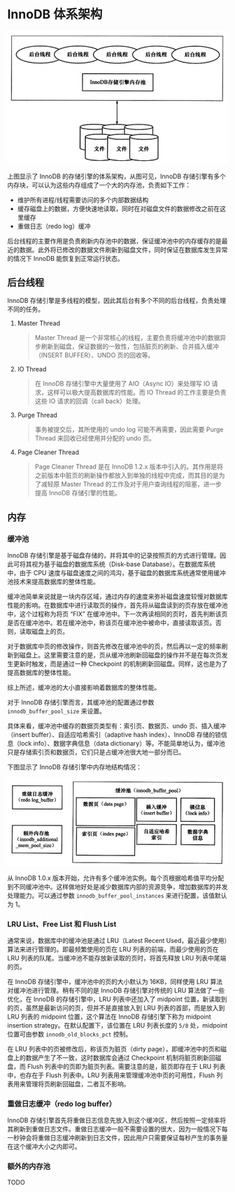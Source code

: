 <!--
 * @Github       : https://github.com/superzhc/BigData-A-Question
 * @Author       : SUPERZHC
 * @CreateDate   : 2020-05-08 10:12:30
 * @LastEditTime : 2020-12-17 17:39:54
 * @Copyright 2020 SUPERZHC
-->
# InnoDB 体系架构

![image-20200331002758397](../images/image-20200331002758397.png)

上图显示了 InnoDB 的存储引擎的体系架构，从图可见，InnoDB 存储引擎有多个内存块，可以认为这些内存组成了一个大的内存池，负责如下工作：
- 维护所有进程/线程需要访问的多个内部数据结构
- 缓存磁盘上的数据，方便快速地读取，同时在对磁盘文件的数据修改之前在这里缓存
- 重做日志（redo log）缓冲

后台线程的主要作用是负责刷新内存池中的数据，保证缓冲池中的内存缓存的是最近的数据。此外将已修改的数据文件刷新到磁盘文件，同时保证在数据库发生异常的情况下 InnoDB 能恢复到正常运行状态。

## 后台线程

InnoDB 存储引擎是多线程的模型，因此其后台有多个不同的后台线程，负责处理不同的任务。

1. Master Thread
   
   > Master Thread 是一个非常核心的线程，主要负责将缓冲池中的数据异步刷新到磁盘，保证数据的一致性，包括脏页的刷新、合并插入缓冲（INSERT BUFFER）、UNDO 页的回收等。
2. IO Thread
   
   > 在 InnoDB 存储引擎中大量使用了 AIO（Async IO）来处理写 IO 请求，这样可以极大提高数据库的性能。而 IO Thread 的工作主要是负责这些 IO 请求的回调（call back）处理。
3. Purge Thread
   
   > 事务被提交后，其所使用的 undo log 可能不再需要，因此需要 Purge Thread 来回收已经使用并分配的 undo 页。
4. Page Cleaner Thread
   
   > Page Cleaner Thread 是在 InnoDB 1.2.x 版本中引入的。其作用是将之前版本中脏页的刷新操作都放入到单独的线程中完成，而其目的是为了减轻原 Master Thread 的工作及对于用户查询线程的阻塞，进一步提高 InnoDB 存储引擎的性能。

## 内存

### 缓冲池

InnoDB 存储引擎是基于磁盘存储的，并将其中的记录按照页的方式进行管理。因此可将其视为基于磁盘的数据库系统（Disk-base Database）。在数据库系统中，由于 CPU 速度与磁盘速度之间的鸿沟，基于磁盘的数据库系统通常使用缓冲池技术来提高数据库的整体性能。

缓冲池简单来说就是一块内存区域，通过内存的速度来弥补磁盘速度较慢对数据库性能的影响。在数据库中进行读取页的操作，首先将从磁盘读到的页存放在缓冲池中，这个过程称为将页 “FIX” 在缓冲池中。下一次再读相同的页时，首先判断该页是否在缓冲池中。若在缓冲池中，称该页在缓冲池中被命中，直接读取该页。否则，读取磁盘上的页。

对于数据库中页的修改操作，则首先修改在缓冲池中的页，然后再以一定的频率刷新到磁盘上。这里需要注意的是，页从缓冲池刷新回磁盘的操作并不是在每次页发生更新时触发，而是通过一种 Checkpoint 的机制刷新回磁盘。同样，这也是为了提高数据库的整体性能。

综上所述，缓冲池的大小直接影响着数据库的整体性能。

对于 InnoDB 存储引擎而言，其缓冲池的配置通过参数 `innodb_buffer_pool_size` 来设置。

具体来看，缓冲池中缓存的数据页类型有：索引页、数据页、undo 页、插入缓冲（insert buffer）、自适应哈希索引（adaptive hash index）、InnoDB 存储的锁信息（lock info）、数据字典信息（data dictionary）等。不能简单地认为，缓冲池只是存储索引页和数据页，它们只是占缓冲池很大地一部分而已。

下图显示了 InnoDB 存储引擎中内存地结构情况：

![image-20200331013239672](../images/image-20200331013239672.png)

从 InnoDB 1.0.x 版本开始，允许有多个缓冲池实例。每个页根据哈希值平均分配到不同缓冲池中。这样做地好处是减少数据库内部的资源竞争，增加数据库的并发处理能力。可以通过参数 `innodb_buffer_pool_instances` 来进行配置，该值默认为 1。

### LRU List、Free List 和 Flush List

通常来说，数据库中的缓冲池是通过 LRU（Latest Recent Used，最近最少使用）算法来进行管理的。即最频繁使用的页在 LRU 列表的前端，而最少使用的页在 LRU 列表的队尾。当缓冲池不能存放新读取的页时，将首先释放 LRU 列表中尾端的页。

在 InnoDB 存储引擎中，缓冲池中的页的大小默认为 16KB，同样使用 LRU 算法对缓冲池进行管理。稍有不同的是 InnoDB 存储引擎对传统的 LRU 算法做了一些优化，在 InnoDB 的存储引擎中，LRU 列表中还加入了 midpoint 位置，新读取到的页，虽然是最新访问的页，但并不是直接放入到 LRU 列表的首部，而是放入到 LRU 列表的 midpoint 位置，这个算法在 InnoDB 存储引擎下称为 midpoint insertion strategy。在默认配置下，该位置在 LRU 列表长度的 `5/8` 处，midpoint 位置可由参数 `innodb_old_blocks_pct` 控制。

在 LRU 列表中的页被修改后，称该页为脏页（dirty page），即缓冲池中的页和磁盘上的数据产生了不一致，这时数据库会通过 Checkpoint 机制将脏页刷新回磁盘，而 Flush 列表中的页即为脏页列表。需要注意的是，脏页即存在于 LRU 列表中，也存在于 Flush 列表中。LRU 列表用来管理缓冲池中页的可用性，Flush 列表用来管理将页刷新回磁盘，二者互不影响。

### 重做日志缓冲（redo log buffer）

InnoDB 存储引擎首先将重做日志信息先放入到这个缓冲区，然后按照一定频率将其刷新到重做日志文件。重做日志缓冲一般不需要设置的很大，因为一般情况下每一秒钟会将重做日志缓冲刷新到日志文件，因此用户只需要保证每秒产生的事务量在这个缓冲大小之内即可。

### 额外的内存池

TODO